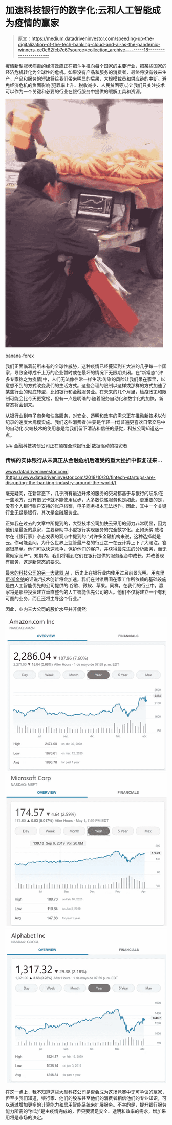 # 加速科技银行的数字化:云和人工智能成为疫情的赢家

> 原文：<https://medium.datadriveninvestor.com/speeding-up-the-digitalization-of-the-tech-banking-cloud-and-ai-as-the-pandemic-winners-ee0e62fcb7c6?source=collection_archive---------18----------------------->

疫情新型冠状病毒的经济效应正在把斗争推向每个国家的主要行业，把某些国家的经济危机转化为全球性的危机。如果没有产品和服务的消费者，最终将没有钱来生产，产品和服务的短缺将给我们带来明显的后果，大规模裁员和供应链的中断。避免经济危机的负面影响(犯罪率上升、税收减少、人民贫困等)。)让我们只关注技术可以作为一个关键和必要的行业在银行服务中提供的缓解工具和资源。

![](img/83ee4269a19d48831f4c928d5b18c140.png)

banana-forex

我们正面临着前所未有的全球性威胁，这种疫情已经蔓延到五大洲的几乎每一个国家，导致全球成千上万的企业暂时或在最坏的情况下无限期关闭。在“新常态”(许多专家称之为疫情)中，人们无法像往常一样生活:传染的风险让我们呆在家里，以意想不到的方式改变我们的生活方式。这些合理的限制以这样或那样的方式加速了某些行业的彻底转型，比如银行和金融服务业。在未来的几个月里，检疫政策和限制可能会比今天更宽松，但有一点是明确的:随着服务自动化和数字化的加快，新常态将会到来。

从银行业到电子商务和快递服务，对安全、透明和效率的需求正在推动新技术以创纪录的速度大规模实施。我们这些消费者(主要是年轻一代)普遍更喜欢日常交易中的自动化:尖端技术的使用总是给我们留下清洁和信任的感觉，科技公司知道这一点。

[](https://www.datadriveninvestor.com/2018/10/20/fintech-startups-are-disrupting-the-banking-industry-around-the-world/) [## 金融科技初创公司正在颠覆全球银行业|数据驱动的投资者

### 传统的实体银行从未真正从金融危机后遭受的重大挫折中恢复过来…

www.datadriveninvestor.com](https://www.datadriveninvestor.com/2018/10/20/fintech-startups-are-disrupting-the-banking-industry-around-the-world/) 

毫无疑问，在新常态下，几乎所有最近升级的服务的交易都基于与银行的联系:在一些地方，没有借记卡就不能使用优步，大多数快递服务也是如此。更重要的是，没有个人银行账户支持的账户档案，电子商务根本无法运作。因此，其中一个关键行业无疑是银行，其次是金融服务业。

正如我在过去的文章中所提到的，大型技术公司加快云采用的努力非常明显，因为他们是最近的赢家，主要帮助中小型银行实现服务的完全数字化。正如沃纳·威格尔在《银行家》杂志发表的观点中提到的:“对许多金融机构来说，这种选择就是云。你可能会问，为什么世界上监管最严格的行业之一在云计算上下了大赌注。答案很简单。他们可以快速竞争，保护他们的客户，并获得最先进的分析服务，而无需倾家荡产”。短期内，我们将看到它们在银行提供的服务组合中成长，并改善现有服务，这是新常态的要求。

[最大的科技公司的另一大武器 AI](https://www.datadriveninvestor.com/glossary/artificial-intelligence/) ，历史上在银行业内使用过且前景光明。用[克里斯·斯金纳](https://www.thebanker.com/Transactions-Technology/Technology/Build-buy-or-transform-the-bank)的话说:“技术创新将会加速。我们在封锁期间在家工作所依赖的基础设施是由人工智能优先的公司提供的:谷歌、微软、苹果。同样，在我们的行业中，赢家将是那些投资建立垂直整合的人工智能优先公司的人。他们不仅将建立一个有利可图的业务，而且还将主导这个行业。”

因此，业内三大公司的股价水平并非偶然:

![](img/fdaf98c9f9cfff838513f1320c50b03e.png)![](img/4ced977ed1dbea1ee36e3d17728e5552.png)![](img/5fde5cb8f6867b250c4d0ccc0612df91.png)

在这一点上，我不知道这些大型科技公司是否会成为这场竞赛中无可争议的赢家，但至少我们知道，银行家、他们的股东甚至他们的消费者相信他们的专业知识，可以通过增加更多的计算能力和启用智能系统来扩展服务。不幸的是，提升银行服务能力所需的“推动”是由疫情完成的，但只要满足安全、透明和效率的需求，增加采用将是市场的决定。